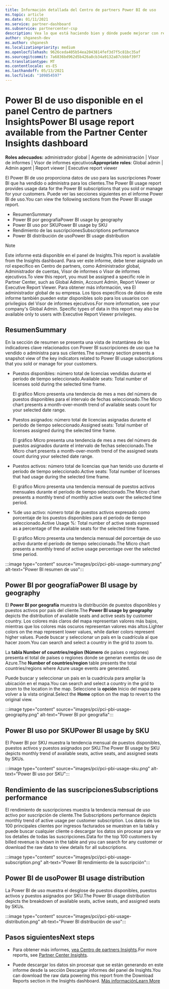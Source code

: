 ```yaml
---
title: Información detallada del Centro de partners Power BI de uso
ms.topic: article
ms.date: 01/11/2021
ms.service: partner-dashboard
ms.subservice: partnercenter-csp
description: Vea lo que está haciendo bien y dónde puede mejorar con respecto al uso de Power BI suscripciones que vende o administra para sus clientes.
author: shganesh-dev
ms.author: shganesh
ms.localizationpriority: medium
ms.openlocfilehash: 9626ceda405b54ea2043814fef3d7f5c81bc35af
ms.sourcegitcommit: 7a6836bd962d5b426a8cb34a9132a87cbbbf39f7
ms.translationtype: MT
ms.contentlocale: es-ES
ms.lasthandoff: 05/13/2021
ms.locfileid: "109854597"
---
```

# <a name="power-bi-usage-report-available-from-the-partner-center-insights-dashboard"></a><span data-ttu-id="e2364-103">Power BI de uso disponible en el panel Centro de partners Insights</span><span class="sxs-lookup"><span data-stu-id="e2364-103">Power BI usage report available from the Partner Center Insights dashboard</span></span>

<span data-ttu-id="e2364-104">**Roles adecuados:** administrador global | Agente de administración | Visor de informes | Visor de informes ejecutivos</span><span class="sxs-lookup"><span data-stu-id="e2364-104">**Appropriate roles**: Global admin | Admin agent | Report viewer | Executive report viewer</span></span>

<span data-ttu-id="e2364-105">El Power BI de uso proporciona datos de uso para las suscripciones Power BI que ha vendido o administra para los clientes.</span><span class="sxs-lookup"><span data-stu-id="e2364-105">The Power BI usage report provides usage data for the Power BI subscriptions that you sold or manage for your customers.</span></span> <span data-ttu-id="e2364-106">Puede ver las secciones siguientes en el informe Power BI de uso.</span><span class="sxs-lookup"><span data-stu-id="e2364-106">You can view the following sections from the Power BI usage report.</span></span>

- <span data-ttu-id="e2364-107">Resumen</span><span class="sxs-lookup"><span data-stu-id="e2364-107">Summary</span></span>
- <span data-ttu-id="e2364-108">Power BI por geografía</span><span class="sxs-lookup"><span data-stu-id="e2364-108">Power BI usage by geography</span></span>
- <span data-ttu-id="e2364-109">Power BI uso por SKU</span><span class="sxs-lookup"><span data-stu-id="e2364-109">Power BI usage by SKU</span></span>
- <span data-ttu-id="e2364-110">Rendimiento de las suscripciones</span><span class="sxs-lookup"><span data-stu-id="e2364-110">Subscriptions performance</span></span>
- <span data-ttu-id="e2364-111">Power BI distribución de uso</span><span class="sxs-lookup"><span data-stu-id="e2364-111">Power BI usage distribution</span></span>

 > [!NOTE]
 > <span data-ttu-id="e2364-112">Este informe está disponible en el panel de Insights.</span><span class="sxs-lookup"><span data-stu-id="e2364-112">This report is available from the Insights dashboard.</span></span> <span data-ttu-id="e2364-113">Para ver este informe, debe tener asignado un rol específico en Centro de partners, como Administrador global, Administrador de cuentas, Visor de informes o Visor de informes ejecutivos.</span><span class="sxs-lookup"><span data-stu-id="e2364-113">To view this report, you must be assigned a specific role in Partner Center, such as Global Admin, Account Admin, Report Viewer or Executive Report Viewer.</span></span> <span data-ttu-id="e2364-114">Para obtener más información, vea El administrador global de su empresa. Los tipos específicos de datos de este informe también pueden estar disponibles solo para los usuarios con privilegios del Visor de informes ejecutivos.</span><span class="sxs-lookup"><span data-stu-id="e2364-114">For more information, see your company's Global Admin. Specific types of data in this report may also be available only to users with Executive Report Viewer privileges.</span></span>

## <a name="summary"></a><span data-ttu-id="e2364-115">Resumen</span><span class="sxs-lookup"><span data-stu-id="e2364-115">Summary</span></span>

<span data-ttu-id="e2364-116">En la sección de resumen se presenta una vista de instantánea de los indicadores clave relacionados con Power BI suscripciones de uso que ha vendido o administra para sus clientes.</span><span class="sxs-lookup"><span data-stu-id="e2364-116">The summary section presents a snapshot view of the key indicators related to Power BI usage subscriptions that you sold or manage for your customers.</span></span> 

- <span data-ttu-id="e2364-117">Puestos disponibles: número total de licencias vendidas durante el período de tiempo seleccionado.</span><span class="sxs-lookup"><span data-stu-id="e2364-117">Available seats: Total number of licenses sold during the selected time frame.</span></span>

   <span data-ttu-id="e2364-118">El gráfico Micro presenta una tendencia de mes a mes del número de puestos disponibles para el intervalo de fechas seleccionado.</span><span class="sxs-lookup"><span data-stu-id="e2364-118">The Micro chart presents a month-over-month trend of available seats count for your selected date range.</span></span>

- <span data-ttu-id="e2364-119">Puestos asignados: número total de licencias asignadas durante el período de tiempo seleccionado.</span><span class="sxs-lookup"><span data-stu-id="e2364-119">Assigned seats: Total number of licenses assigned during the selected time frame.</span></span>

   <span data-ttu-id="e2364-120">El gráfico Micro presenta una tendencia de mes a mes del número de puestos asignados durante el intervalo de fechas seleccionado.</span><span class="sxs-lookup"><span data-stu-id="e2364-120">The Micro chart presents a month-over-month trend of the assigned seats count during your selected date range.</span></span>

- <span data-ttu-id="e2364-121">Puestos activos: número total de licencias que han tenido uso durante el período de tiempo seleccionado.</span><span class="sxs-lookup"><span data-stu-id="e2364-121">Active seats: Total number of licenses that had usage during the selected time frame.</span></span> 

   <span data-ttu-id="e2364-122">El gráfico Micro presenta una tendencia mensual de puestos activos mensuales durante el período de tiempo seleccionado.</span><span class="sxs-lookup"><span data-stu-id="e2364-122">The Micro chart presents a monthly trend of monthly active seats over the selected time period.</span></span>

- <span data-ttu-id="e2364-123">%de uso activo: número total de puestos activos expresado como porcentaje de los puestos disponibles para el período de tiempo seleccionado.</span><span class="sxs-lookup"><span data-stu-id="e2364-123">Active Usage %: Total number of active seats expressed as a percentage of the available seats for the selected time frame.</span></span> 

   <span data-ttu-id="e2364-124">El gráfico Micro presenta una tendencia mensual del porcentaje de uso activo durante el período de tiempo seleccionado.</span><span class="sxs-lookup"><span data-stu-id="e2364-124">The Micro chart presents a monthly trend of active usage percentage over the selected time period.</span></span>

:::image type="content" source="images/pci/pci-pbi-usage-summary.png" alt-text="Power BI resumen de uso":::

## <a name="power-bi-usage-by-geography"></a><span data-ttu-id="e2364-126">Power BI por geografía</span><span class="sxs-lookup"><span data-stu-id="e2364-126">Power BI usage by geography</span></span>

<span data-ttu-id="e2364-127">El **Power BI por geografía** muestra la distribución de puestos disponibles y puestos activos por país del cliente.</span><span class="sxs-lookup"><span data-stu-id="e2364-127">The **Power BI usage by geography** depicts the distribution of available seats and active seats by customer country.</span></span> <span data-ttu-id="e2364-128">Los colores más claros del mapa representan valores más bajos, mientras que los colores más oscuros representan valores más altos.</span><span class="sxs-lookup"><span data-stu-id="e2364-128">Lighter colors on the map represent lower values, while darker colors represent higher values.</span></span> <span data-ttu-id="e2364-129">Puede buscar y seleccionar un país en la cuadrícula al que hacer zoom.</span><span class="sxs-lookup"><span data-stu-id="e2364-129">You can search and select a country in the grid to zoom to.</span></span>

<span data-ttu-id="e2364-130">La **tabla Number of countries/region (Número** de países o regiones) presenta el total de países o regiones donde se generan eventos de uso de Azure.</span><span class="sxs-lookup"><span data-stu-id="e2364-130">The **Number of countries/region** table presents the total countries/regions where Azure usage events are generated.</span></span>

<span data-ttu-id="e2364-131">Puede buscar y seleccionar un país en la cuadrícula para ampliar la ubicación en el mapa.</span><span class="sxs-lookup"><span data-stu-id="e2364-131">You can search and select a country in the grid to zoom to the location in the map.</span></span> <span data-ttu-id="e2364-132">Seleccione la **opción** Inicio del mapa para volver a la vista original.</span><span class="sxs-lookup"><span data-stu-id="e2364-132">Select the **Home** option on the map to revert to the original view.</span></span>

:::image type="content" source="images/pci/pci-pbi-usage-geography.png" alt-text="Power BI por geografía":::

## <a name="power-bi-usage-by-sku"></a><span data-ttu-id="e2364-134">Power BI uso por SKU</span><span class="sxs-lookup"><span data-stu-id="e2364-134">Power BI usage by SKU</span></span>

<span data-ttu-id="e2364-135">El Power BI por SKU muestra la tendencia mensual de puestos disponibles, puestos activos y puestos asignados por SKU.</span><span class="sxs-lookup"><span data-stu-id="e2364-135">The Power BI usage by SKU depicts monthly trend of available seats, active seats, and assigned seats by SKUs.</span></span>

:::image type="content" source="images/pci/pci-pbi-usage-sku.png" alt-text="Power BI uso por SKU":::

## <a name="subscriptions-performance"></a><span data-ttu-id="e2364-137">Rendimiento de las suscripciones</span><span class="sxs-lookup"><span data-stu-id="e2364-137">Subscriptions performance</span></span>

<span data-ttu-id="e2364-138">El rendimiento de suscripciones muestra la tendencia mensual de uso activo por suscripción de cliente.</span><span class="sxs-lookup"><span data-stu-id="e2364-138">The Subscriptions performance depicts monthly trend of active usage per customer subscription.</span></span> <span data-ttu-id="e2364-139">Los datos de los 100 principales clientes por ingresos facturados se muestran en la tabla y puede buscar cualquier cliente o descargar los datos sin procesar para ver los detalles de todas las suscripciones.</span><span class="sxs-lookup"><span data-stu-id="e2364-139">Data for the top 100 customers by billed revenue is shown in the table and you can search for any customer or download the raw data to view details for all subscriptions.</span></span>

:::image type="content" source="images/pci/pci-pbi-usage-subscription.png" alt-text="Power BI rendimiento de la suscripción":::

## <a name="power-bi-usage-distribution"></a><span data-ttu-id="e2364-141">Power BI de uso</span><span class="sxs-lookup"><span data-stu-id="e2364-141">Power BI usage distribution</span></span>

<span data-ttu-id="e2364-142">La Power BI de uso muestra el desglose de puestos disponibles, puestos activos y puestos asignados por SKU.</span><span class="sxs-lookup"><span data-stu-id="e2364-142">The Power BI usage distribution depicts the breakdown of available seats, active seats, and assigned seats by SKUs.</span></span>

:::image type="content" source="images/pci/pci-pbi-usage-distribution.png" alt-text="Power BI distribución de uso":::

## <a name="next-steps"></a><span data-ttu-id="e2364-144">Pasos siguientes</span><span class="sxs-lookup"><span data-stu-id="e2364-144">Next steps</span></span>

- <span data-ttu-id="e2364-145">Para obtener más informes, [vea Centro de partners Insights](partner-center-insights.md).</span><span class="sxs-lookup"><span data-stu-id="e2364-145">For more reports, see [Partner Center Insights](partner-center-insights.md).</span></span>

- <span data-ttu-id="e2364-146">Puede descargar los datos sin procesar que se están generando en este informe desde la sección Descargar informes del panel de Insights.</span><span class="sxs-lookup"><span data-stu-id="e2364-146">You can download the raw data powering this report from the Download Reports section in the Insights dashboard.</span></span> [<span data-ttu-id="e2364-147">Más información</span><span class="sxs-lookup"><span data-stu-id="e2364-147">Learn More</span></span>](pci-download-reports.md) 
